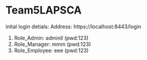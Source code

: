 # Team5LAPSCA
inital login detials:
Address: https://localhost:8443/login
1. Role_Admin: adminll (pwd:123)
2. Role_Manager: mmm (pwd:123)
3. Role_Employee: eee (pwd:123)

